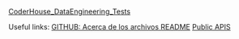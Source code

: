 [CoderHouse_DataEngineering_Tests](Cursos/Data_Engineering/Readme.md)

Useful links:
[GITHUB: Acerca de los archivos README](https://docs.github.com/es/repositories/managing-your-repositorys-settings-and-features/customizing-your-repository/about-readmes)
[Public APIS](https://github.com/public-apis/public-apis)
